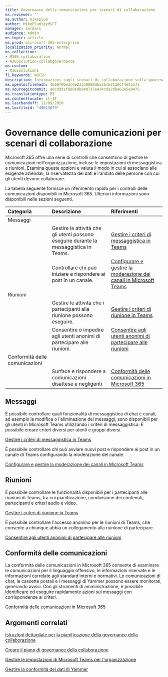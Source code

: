 ```yaml
---
title: Governance delle comunicazioni per scenari di collaborazione
ms.reviewer: ''
ms.author: mikeplum
author: MikePlumleyMSFT
manager: serdars
audience: Admin
ms.topic: article
ms.prod: microsoft-365-enterprise
localization_priority: Normal
ms.collection:
- M365-collaboration
- m365solution-collabgovernance
ms.custom:
- M365solutions
f1.keywords: NOCSH
description: Informazioni sugli scenari di collaborazione sulla governance delle comunicazioni.
ms.openlocfilehash: 4b60f0be3cde23330880d652bc62110cf4e55175
ms.sourcegitcommit: a0cddd1f888edb940717e434cda2dbe62e5e9475
ms.translationtype: MT
ms.contentlocale: it-IT
ms.lasthandoff: 12/09/2020
ms.locfileid: "49613679"
---
```

# <a name="communications-governance-for-collaboration-scenarios"></a>Governance delle comunicazioni per scenari di collaborazione

Microsoft 365 offre una serie di controlli che consentono di gestire le comunicazioni nell'organizzazione, incluse le impostazioni di messaggistica e riunioni. Esamina queste opzioni e valuta il modo in cui si associano alle esigenze aziendali, la riservatezza dei dati e l'ambito delle persone con cui gli utenti devono collaborare.

La tabella seguente fornisce un riferimento rapido per i controlli delle comunicazioni disponibili in Microsoft 365. Ulteriori informazioni sono disponibili nelle sezioni seguenti.

|Categoria|Descrizione|Riferimenti|
|:-------|:----------|:--------|
|Messaggi|||
||Gestire le attività che gli utenti possono eseguire durante la messaggistica in Teams.|[Gestire i criteri di messaggistica in Teams](https://docs.microsoft.com/microsoftteams/messaging-policies-in-teams)|
||Controllare chi può iniziare e rispondere ai post in un canale.|[Configurare e gestire la moderazione dei canali in Microsoft Teams](https://docs.microsoft.com/microsoftteams/manage-channel-moderation-in-teams)|
|Riunioni|||
||Gestire le attività che i partecipanti alla riunione possono eseguire.|[Gestire i criteri di riunione in Teams](https://docs.microsoft.com/microsoftteams/meeting-policies-in-teams)|
||Consentire o impedire agli utenti anonimi di partecipare alle riunioni.|[Consentire agli utenti anonimi di partecipare alle riunioni](https://docs.microsoft.com/microsoftteams/meeting-settings-in-teams#allow-anonymous-users-to-join-meetings)|
|Conformità delle comunicazioni|||
||Surface e rispondere a comunicazioni disattese e negligenti|[Conformità delle comunicazioni in Microsoft 365](https://docs.microsoft.com/microsoft-365/compliance/communication-compliance)|

## <a name="messaging"></a>Messaggi

È possibile controllare quali funzionalità di messaggistica di chat e canali, ad esempio la modifica o l'eliminazione dei messaggi, sono disponibili per gli utenti in Microsoft Teams utilizzando i criteri di messaggistica. È possibile creare criteri diversi per utenti e gruppi diversi.

[Gestire i criteri di messaggistica in Teams](https://docs.microsoft.com/microsoftteams/messaging-policies-in-teams)

È possibile controllare chi può avviare nuovi post e rispondere ai post in un canale di Teams configurando la moderazione del canale.

[Configurare e gestire la moderazione dei canali in Microsoft Teams](https://docs.microsoft.com/microsoftteams/manage-channel-moderation-in-teams)

## <a name="meetings"></a>Riunioni

È possibile controllare le funzionalità disponibili per i partecipanti alle riunioni di Teams, tra cui pianificazione, condivisione dei contenuti, partecipanti e criteri audio e video.

[Gestire i criteri di riunione in Teams](https://docs.microsoft.com/microsoftteams/meeting-policies-in-teams)

È possibile controllare l'accesso anonimo per le riunioni di Teams, che consente a chiunque abbia un collegamento alla riunione di partecipare.

[Consentire agli utenti anonimi di partecipare alle riunioni](https://docs.microsoft.com/microsoftteams/meeting-settings-in-teams#allow-anonymous-users-to-join-meetings)


## <a name="communication-compliance"></a>Conformità delle comunicazioni

La conformità delle comunicazioni in Microsoft 365 consente di esaminare le comunicazioni per il linguaggio offensivo, le informazioni riservate e le informazioni correlate agli standard interni e normativi. Le comunicazioni di chat, le cassette postali e i messaggi di Yammer possono essere monitorati, generando avvisi. Con gli strumenti di amministrazione, è possibile identificare ed eseguire rapidamente azioni sui messaggi con corrispondenze ai criteri.

[Conformità delle comunicazioni in Microsoft 365](https://docs.microsoft.com/microsoft-365/compliance/communication-compliance)

## <a name="related-topics"></a>Argomenti correlati

[Istruzioni dettagliate per la pianificazione della governance della collaborazione](collaboration-governance-overview.md#collaboration-governance-planning-step-by-step)

[Creare il piano di governance della collaborazione](collaboration-governance-first.md)

[Gestire le impostazioni di Microsoft Teams per l'organizzazione](https://docs.microsoft.com/microsoftteams/enable-features-office-365)

[Gestire la conformità dei dati di Yammer](https://docs.microsoft.com/yammer/manage-security-and-compliance/manage-data-compliance)
